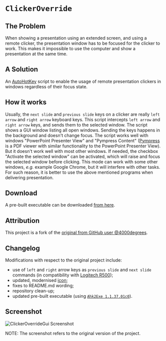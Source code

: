 # `ClickerOverride`

## The Problem
When showing a presentation using an extended screen, and using a remote clicker, the presentation window has to be focused for the clicker to work. This makes it impossible to use the computer and show a presentation at the same time.

## A Solution

An [AutoHotKey](https://www.autohotkey.com/) script to enable the usage of remote presentation clickers in windows regardless of their focus state.

## How it works

Usually, the `next slide` and `previous slide` keys on a clicker are really `left arrow` and `right arrow` keyboard keys. This script intercepts `left arrow` and `right arrow` keys, and sends them to the selected window. The script shows a GUI window listing all open windows. Sending the keys happens in the background and doesn't change focus. The script works well with windows "PowerPoint Presenter View" and "Pympress Content" ([Pympress](https://github.com/Cimbali/pympress) is a PDF viewer with similar functionality to the PowerPoint Presenter View). But it doesn't work well with most other windows. If needed, the checkbox "Activate the selected window" can be activated, which will raise and focus the selected window before clicking. This mode can work with some other windows, *e.g.* example Google Chrome, but it will interfere with other tasks. For such reason, it is better to use the above mentioned programs when delivering presentation.

## Download

A pre-built executable can be downloaded [from here](https://bucket.ballarin.cc/exes/ClickerOverrideGui.exe).

## Attribution

This project is a fork of the [original from GitHub user @4000degrees](https://github.com/4000degrees/ClickerOverride).

## Changelog
Modifications with respect to the original project include:
- use of `left` and `right` arrow keys as `previous slide` and `next slide` commands (in compatibility with [Logitech R500](https://www.logitech.com/en-eu/products/presenters/r500s-laser-presentation-remote.910-006520.html));
- updated, modernised [icon](https://raw.githubusercontent.com/emaballarin/ClickerOverride/main/wireless-mouse.ico);
- fixes to README.md wording;
- repository clean-up;
- updated pre-built executable (using [`Ahk2Exe 1.1.37.01c0`](https://github.com/AutoHotkey/Ahk2Exe)).

## Screenshot

![ClickerOverrideGui Screenshot](screenshot.png)

NOTE: The screenshot refers to the original version of the project.
